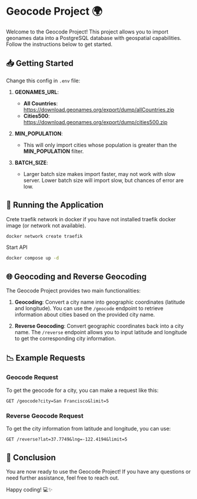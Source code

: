# Geocode Project 🌍

Welcome to the Geocode Project! This project allows you to import geonames data into a PostgreSQL database with geospatial capabilities. Follow the instructions below to get started.

## 📥 Getting Started

Change this config in `.env` file:

1. **GEONAMES_URL**:
   - **All Countries**: https://download.geonames.org/export/dump/allCountries.zip
   - **Cities500**: https://download.geonames.org/export/dump/cities500.zip

2. **MIN_POPULATION**:
   - This will only import cities whose population is greater than the **MIN_POPULATION** filter.

3. **BATCH_SIZE**:
   - Larger batch size makes import faster, may not work with slow server. Lower batch size will import slow, but chances of error are low.

## 🚀 Running the Application
   Crete traefik network in docker if you have not installed traefik docker image (or network not available).

   ```bash
   docker network create traefik
   ```
   
   Start API
   ```bash
   docker compose up -d
   ```

## 🌐 Geocoding and Reverse Geocoding

The Geocode Project provides two main functionalities:

1. **Geocoding**: Convert a city name into geographic coordinates (latitude and longitude). You can use the `/geocode` endpoint to retrieve information about cities based on the provided city name.

2. **Reverse Geocoding**: Convert geographic coordinates back into a city name. The `/reverse` endpoint allows you to input latitude and longitude to get the corresponding city information.

## 📉 Example Requests

### Geocode Request
To get the geocode for a city, you can make a request like this:
```
GET /geocode?city=San Francisco&limit=5
```

### Reverse Geocode Request
To get the city information from latitude and longitude, you can use:
```
GET /reverse?lat=37.7749&lng=-122.4194&limit=5
```

## 🎉 Conclusion

You are now ready to use the Geocode Project! If you have any questions or need further assistance, feel free to reach out.

Happy coding! 💻✨
